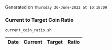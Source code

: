 Generated on `Thursday 30-June-2022 at 10:18:09`

### Current to Target Coin Ratio
`current_coin_ratio.sh`

Date|Current|Target|Ratio
---|---|---|---
